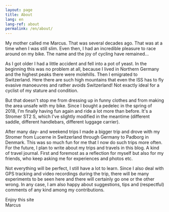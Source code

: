 ```yaml
---
layout: page
title: About
lang: en
lang-ref: about
permalink: /en/about/
---
```


My mother called me Marcus. That was several decades ago. That was at a time when I was still slim. Even then, I had an incredible pleasure to race around on my bike. The name and the joy of cycling have remained...

As I got older I had a little accident and fell into a pot of yeast. In the beginning this was no problem at all, because I lived in Northern Germany and the highest peaks there were molehills. Then I emigrated to Switzerland. Here there are such high mountains that even the ISS has to fly evasive manoeuvres and rather avoids Switzerland! Not exactly ideal for a cyclist of my stature and condition.

But that doesn't stop me from dressing up in funny clothes and from making the area unsafe with my bike. Since I bought a pedelec in the spring of 2018, I'm finally having fun again and ride a lot more than before. It's a Stromer ST2 S, which I've slightly modified in the meantime (different saddle, different handlebars, different luggage carrier).

After many day- and weekend trips I made a bigger trip and drove with my Stromer from Lucerne in Switzerland through Germany to Padborg in Denmark. This was so much fun for me that I now do such trips more often. For the future, I plan to write about my trips and travels in this blog. A kind of travel journal. First and foremost as a reflection for myself but also for my friends, who keep asking me for experiences and photos etc.

Not everything will be perfect, I still have a lot to learn. Since I also deal with GPS tracking and video recordings during the trip, there will be many experiments to be seen here and there will certainly go one or the other wrong. In any case, I am also happy about suggestions, tips and (respectful) comments of any kind among my contributions.

Enjoy this site  
Marcus
